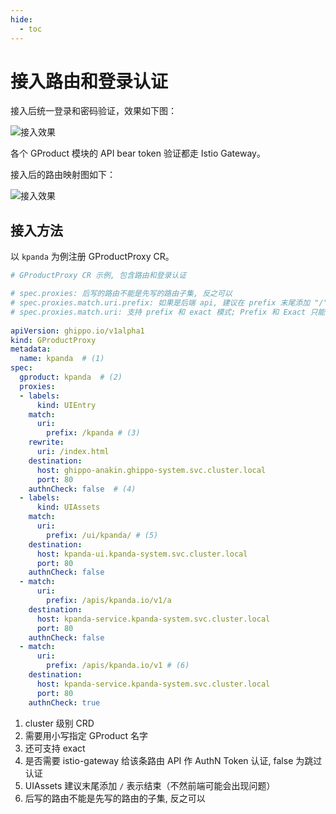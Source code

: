 ```yaml
---
hide:
  - toc
---
```


# 接入路由和登录认证

接入后统一登录和密码验证，效果如下图：

![接入效果](https://docs.daocloud.io/daocloud-docs-images/docs/ghippo/images/gproduct02.png)

各个 GProduct 模块的 API bear token 验证都走 Istio Gateway。

接入后的路由映射图如下：

![接入效果](https://docs.daocloud.io/daocloud-docs-images/docs/ghippo/images/gproduct03.png)

## 接入方法

以 `kpanda` 为例注册 GProductProxy CR。

```yaml
# GProductProxy CR 示例, 包含路由和登录认证

# spec.proxies: 后写的路由不能是先写的路由子集, 反之可以
# spec.proxies.match.uri.prefix: 如果是后端 api, 建议在 prefix 末尾添加 "/" 表述这段 path 结束（特殊需求可以不用加）
# spec.proxies.match.uri: 支持 prefix 和 exact 模式; Prefix 和 Exact 只能 2 选 1; Prefix 优先级大于 Exact
 
apiVersion: ghippo.io/v1alpha1
kind: GProductProxy
metadata:
  name: kpanda  # (1)
spec:
  gproduct: kpanda  # (2)
  proxies:
  - labels:
      kind: UIEntry
    match:
      uri:
        prefix: /kpanda # (3)
    rewrite:
      uri: /index.html
    destination:
      host: ghippo-anakin.ghippo-system.svc.cluster.local
      port: 80
    authnCheck: false  # (4)
  - labels:
      kind: UIAssets
    match:
      uri:
        prefix: /ui/kpanda/ # (5)
    destination:
      host: kpanda-ui.kpanda-system.svc.cluster.local
      port: 80
    authnCheck: false
  - match:
      uri:
        prefix: /apis/kpanda.io/v1/a
    destination:
      host: kpanda-service.kpanda-system.svc.cluster.local
      port: 80
    authnCheck: false
  - match:
      uri:
        prefix: /apis/kpanda.io/v1 # (6)
    destination:
      host: kpanda-service.kpanda-system.svc.cluster.local
      port: 80
    authnCheck: true
```

1. cluster 级别 CRD
2. 需要用小写指定 GProduct 名字
3. 还可支持 exact
4. 是否需要 istio-gateway 给该条路由 API 作 AuthN Token 认证, false 为跳过认证
5. UIAssets 建议末尾添加 `/` 表示结束（不然前端可能会出现问题）
6. 后写的路由不能是先写的路由的子集, 反之可以
